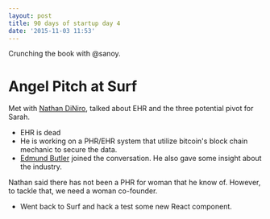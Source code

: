```yaml
---
layout: post
title: 90 days of startup day 4
date: '2015-11-03 11:53'
---
```


Crunching the book with @sanoy.

# Angel Pitch at Surf

Met with [Nathan DiNiro](https://www.linkedin.com/in/natediniro), talked about EHR and the three potential pivot for Sarah.
- EHR is dead
- He is working on a PHR/EHR system that utilize bitcoin's block chain mechanic to secure the data.
- [Edmund Butler](https://www.linkedin.com/in/edmundrbutler) joined the conversation. He also gave some insight about the industry.

Nathan said there has not been a PHR for woman that he know of. However, to tackle that, we need a woman co-founder.

+ Went back to Surf and hack a test some new React component.

